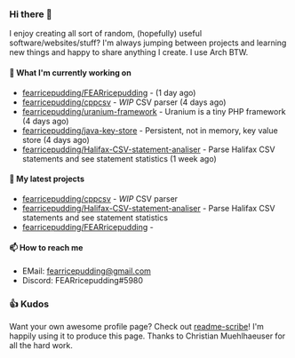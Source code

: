 ### Hi there 👋

I enjoy creating all sort of random, (hopefully) useful software/websites/stuff? 
I'm always jumping between projects and learning new things and happy to share anything I create.
I use Arch BTW.

#### 💎 What I'm currently working on

- [fearricepudding/FEARricepudding](https://github.com/fearricepudding/FEARricepudding) -  (1 day ago)
- [fearricepudding/cppcsv](https://github.com/fearricepudding/cppcsv) - *WIP* CSV parser (4 days ago)
- [fearricepudding/uranium-framework](https://github.com/fearricepudding/uranium-framework) - Uranium is a tiny PHP framework (4 days ago)
- [fearricepudding/java-key-store](https://github.com/fearricepudding/java-key-store) - Persistent, not in memory, key value store   (4 days ago)
- [fearricepudding/Halifax-CSV-statement-analiser](https://github.com/fearricepudding/Halifax-CSV-statement-analiser) - Parse Halifax CSV statements and see statement statistics  (1 week ago)

#### 🌱 My latest projects

- [fearricepudding/cppcsv](https://github.com/fearricepudding/cppcsv) - *WIP* CSV parser
- [fearricepudding/Halifax-CSV-statement-analiser](https://github.com/fearricepudding/Halifax-CSV-statement-analiser) - Parse Halifax CSV statements and see statement statistics 
- [fearricepudding/FEARricepudding](https://github.com/fearricepudding/FEARricepudding) - 

#### 📫 How to reach me

- EMail: fearricepudding@gmail.com
- Discord: FEARricepudding#5980

### 👍 Kudos

Want your own awesome profile page? Check out [readme-scribe](https://github.com/muesli/readme-scribe)!
I'm happily using it to produce this page. Thanks to Christian Muehlhaeuser for all the hard work.

